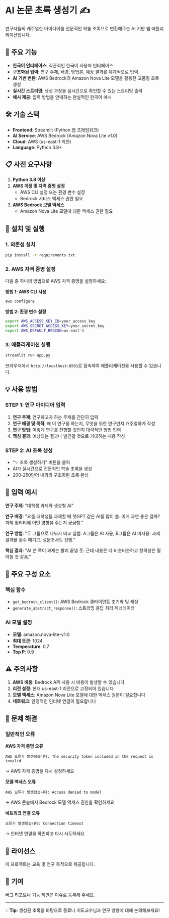 # AI 논문 초록 생성기 ✍️

연구자들의 캐주얼한 아이디어를 전문적인 학술 초록으로 변환해주는 AI 기반 웹 애플리케이션입니다.

## 🎯 주요 기능

- **한국어 인터페이스**: 직관적인 한국어 사용자 인터페이스
- **구조화된 입력**: 연구 주제, 배경, 방법론, 예상 결과를 체계적으로 입력
- **AI 기반 변환**: AWS Bedrock의 Amazon Nova Lite 모델을 활용한 고품질 초록 생성
- **실시간 스트리밍**: 생성 과정을 실시간으로 확인할 수 있는 스트리밍 출력
- **예시 제공**: 입력 방법을 안내하는 현실적인 한국어 예시

## 🛠️ 기술 스택

- **Frontend**: Streamlit (Python 웹 프레임워크)
- **AI Service**: AWS Bedrock (Amazon Nova Lite v1.0)
- **Cloud**: AWS (us-east-1 리전)
- **Language**: Python 3.8+

## 📋 사전 요구사항

1. **Python 3.8 이상**
2. **AWS 계정 및 자격 증명 설정**
   - AWS CLI 설정 또는 환경 변수 설정
   - Bedrock 서비스 액세스 권한 필요
3. **AWS Bedrock 모델 액세스**
   - Amazon Nova Lite 모델에 대한 액세스 권한 필요

## 🚀 설치 및 실행

### 1. 의존성 설치

```bash
pip install -r requirements.txt
```

### 2. AWS 자격 증명 설정

다음 중 하나의 방법으로 AWS 자격 증명을 설정하세요:

**방법 1: AWS CLI 사용**

```bash
aws configure
```

**방법 2: 환경 변수 설정**

```bash
export AWS_ACCESS_KEY_ID=your_access_key
export AWS_SECRET_ACCESS_KEY=your_secret_key
export AWS_DEFAULT_REGION=us-east-1
```

### 3. 애플리케이션 실행

```bash
streamlit run app.py
```

브라우저에서 `http://localhost:8501`로 접속하여 애플리케이션을 사용할 수 있습니다.

## 💡 사용 방법

### STEP 1: 연구 아이디어 입력

1. **연구 주제**: 연구하고자 하는 주제를 간단히 입력
2. **연구 배경 및 목적**: 왜 이 연구를 하는지, 무엇을 위한 연구인지 캐주얼하게 작성
3. **연구 방법**: 어떻게 연구를 진행할 것인지 대략적인 방법 입력
4. **핵심 결과**: 예상되는 결과나 발견할 것으로 기대하는 내용 작성

### STEP 2: AI 초록 생성

- "✨ 초록 생성하기" 버튼을 클릭
- AI가 실시간으로 전문적인 학술 초록을 생성
- 200-250단어 내외의 구조화된 초록 완성

## 📝 입력 예시

**연구 주제**: "대학생 과제와 생성형 AI"

**연구 배경**: "요즘 대학생들 과제할 때 챗GPT 같은 AI를 많이 씀. 이게 과연 좋은 걸까? 과제 퀄리티에 어떤 영향을 주는지 궁금함."

**연구 방법**: "두 그룹으로 나눠서 비교 실험. A그룹은 AI 사용, B그룹은 AI 미사용. 과제 결과물 점수 매기고, 설문조사도 진행."

**핵심 결과**: "AI 쓴 쪽이 과제는 빨리 끝낼 듯. 근데 내용은 다 비슷비슷하고 창의성은 떨어질 것 같음."

## 🔧 주요 구성 요소

### 핵심 함수

- `get_bedrock_client()`: AWS Bedrock 클라이언트 초기화 및 캐싱
- `generate_abstract_response()`: 스트리밍 응답 처리 제너레이터

### AI 모델 설정

- **모델**: amazon.nova-lite-v1:0
- **최대 토큰**: 1024
- **Temperature**: 0.7
- **Top P**: 0.9

## ⚠️ 주의사항

1. **AWS 비용**: Bedrock API 사용 시 비용이 발생할 수 있습니다
2. **리전 설정**: 현재 us-east-1 리전으로 고정되어 있습니다
3. **모델 액세스**: Amazon Nova Lite 모델에 대한 액세스 권한이 필요합니다
4. **네트워크**: 안정적인 인터넷 연결이 필요합니다

## 🐛 문제 해결

### 일반적인 오류

**AWS 자격 증명 오류**

```
AWS 오류가 발생했습니다: The security token included in the request is invalid
```

→ AWS 자격 증명을 다시 설정하세요

**모델 액세스 오류**

```
AWS 오류가 발생했습니다: Access denied to model
```

→ AWS 콘솔에서 Bedrock 모델 액세스 권한을 확인하세요

**네트워크 연결 오류**

```
오류가 발생했습니다: Connection timeout
```

→ 인터넷 연결을 확인하고 다시 시도하세요

## 📄 라이선스

이 프로젝트는 교육 및 연구 목적으로 제공됩니다.

## 🤝 기여

버그 리포트나 기능 제안은 이슈로 등록해 주세요.

---

💡 **Tip**: 생성된 초록을 바탕으로 동료나 지도교수님과 연구 방향에 대해 논의해보세요!
